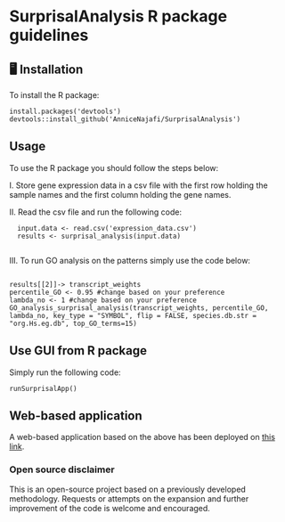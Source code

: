 <h1>SurprisalAnalysis R package guidelines</h1>

<h2>🖥️ Installation </h2>

To install the R package:

```
install.packages('devtools')
devtools::install_github('AnniceNajafi/SurprisalAnalysis')
```

<h2>Usage</h2>


To use the R package you should follow the steps below:

I. Store gene expression data in a csv file with the first row holding the sample names and the first column holding the gene names.</li>


II. Read the csv file and run the following code:
  <br>

  
```
  input.data <- read.csv('expression_data.csv')
  results <- surprisal_analysis(input.data)
  
```

III. To run GO analysis on the patterns simply use the code below:

```

results[[2]]-> transcript_weights
percentile_GO <- 0.95 #change based on your preference
lambda_no <- 1 #change based on your preference
GO_analysis_surprisal_analysis(transcript_weights, percentile_GO, lambda_no, key_type = "SYMBOL", flip = FALSE, species.db.str =  "org.Hs.eg.db", top_GO_terms=15)

```

<h2>Use GUI from R package</h2>

Simply run the following code:

```
runSurprisalApp()
```


<h2>Web-based application</h2>

A web-based application based on the above has been deployed on <a href = "https://najafiannice.shinyapps.io/surprisal_analysis_app/">this link</a>.



<h3>Open source disclaimer</h3>
This is an open-source project based on a previously developed methodology. Requests or attempts on the expansion and further improvement of the code is welcome and encouraged. 





